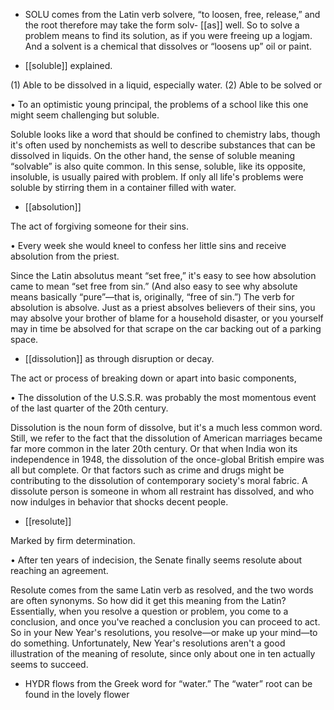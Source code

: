 - SOLU comes from the Latin verb solvere, “to loosen, free, release,” and the root therefore may take
the form solv- [[as]] well. So to solve a problem means to find its solution, as if you were freeing up a
logjam. And a solvent is a chemical that dissolves or “loosens up” oil or paint.

- [[soluble]] 
explained. 

 (1) Able to be dissolved in a liquid, especially water. (2) Able to be solved or

• To an optimistic young principal, the problems of a school like this one might seem challenging but
soluble. 

Soluble  looks  like  a  word  that  should  be  confined  to  chemistry  labs,  though  it's  often  used  by
nonchemists as well to describe substances that can be dissolved in liquids. On the other hand, the
sense of soluble meaning “solvable” is also quite common. In this sense, soluble, like its opposite,
insoluble, is usually paired with problem. If only all life's problems were soluble by stirring them in
a container filled with water.

- [[absolution]] 

 The act of forgiving someone for their sins. 

• Every week she would kneel to confess her little sins and receive absolution from the priest. 

Since the Latin absolutus meant “set free,” it's easy to see how absolution came to mean “set free
from sin.” (And also easy to see why absolute means basically “pure”—that is, originally, “free of
sin.”) The verb for absolution is absolve. Just as a priest absolves believers of their sins, you may
absolve your brother of blame for a household disaster, or you yourself may in time be absolved for
that scrape on the car backing out of a parking space.

- [[dissolution]] 
as through disruption or decay. 

 The act or process of breaking down or apart into basic components,

• The dissolution of the U.S.S.R. was probably the most momentous event of the last quarter of the
20th century. 

Dissolution is the noun form of dissolve, but it's a much less common word. Still, we refer to the fact
that the dissolution of American marriages became far more common in the later 20th century. Or that
when India won its independence in 1948, the dissolution of the once-global British empire was all
but  complete.  Or  that  factors  such  as  crime  and  drugs  might  be  contributing  to  the  dissolution  of
contemporary  society's  moral  fabric.  A  dissolute  person  is  someone  in  whom  all  restraint  has
dissolved, and who now indulges in behavior that shocks decent people.

- [[resolute]] 

 Marked by firm determination. 

• After ten years of indecision, the Senate finally seems resolute about reaching an agreement. 

Resolute comes from the same Latin verb as resolved, and the two words are often synonyms. So how
did it get this meaning from the Latin? Essentially, when you resolve a question or problem, you come
to a conclusion, and once you've reached a conclusion you can proceed to act. So in your New Year's
resolutions,  you  resolve—or  make  up  your  mind—to  do  something.  Unfortunately,  New  Year's
resolutions aren't a good illustration of the meaning of resolute, since only about one in ten actually
seems to succeed.

- HYDR flows from the Greek word for “water.” The “water” root can be found in the lovely flower
